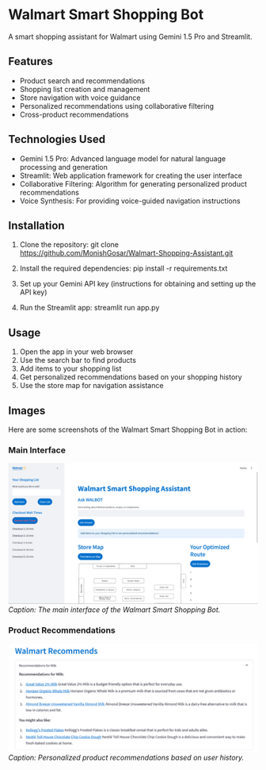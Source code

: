 # Walmart Smart Shopping Bot

A smart shopping assistant for Walmart using Gemini 1.5 Pro and Streamlit.

## Features

- Product search and recommendations
- Shopping list creation and management
- Store navigation with voice guidance
- Personalized recommendations using collaborative filtering
- Cross-product recommendations

## Technologies Used

- Gemini 1.5 Pro: Advanced language model for natural language processing and generation
- Streamlit: Web application framework for creating the user interface
- Collaborative Filtering: Algorithm for generating personalized product recommendations
- Voice Synthesis: For providing voice-guided navigation instructions

## Installation

1. Clone the repository:
git clone https://github.com/MonishGosar/Walmart-Shopping-Assistant.git

2. Install the required dependencies:
pip install -r requirements.txt

3. Set up your Gemini API key (instructions for obtaining and setting up the API key)

4. Run the Streamlit app:
streamlit run app.py

## Usage

1. Open the app in your web browser
2. Use the search bar to find products
3. Add items to your shopping list
4. Get personalized recommendations based on your shopping history
5. Use the store map for navigation assistance

## Images

Here are some screenshots of the Walmart Smart Shopping Bot in action:

### Main Interface
![Main Interface](https://github.com/MonishGosar/Walmart-Shopping-Assistant/blob/main/Screenshot%202024-08-30%20212303.png)
*Caption: The main interface of the Walmart Smart Shopping Bot.*

### Product Recommendations
![Product Recommendations](https://github.com/MonishGosar/Walmart-Shopping-Assistant/blob/main/Screenshot%202024-08-30%20212404.png)
*Caption: Personalized product recommendations based on user history.*
